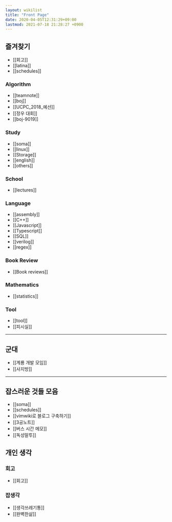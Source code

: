 ```yaml
---
layout: wikilist
title: "Front Page"
date: 2020-04-05T12:31:29+09:00
lastmod: 2021-07-18 21:28:27 +0900
---
```

## 즐겨찾기
 * [[회고]]
 * [[latina]]
 * [[schedules]]

### Algorithm
 * [[teamnote]]
 * [[boj]]
 * [[UCPC_2018_예선]]
 * [[정우 대회]]
 * [[boj-9019]]

### Study
 * [[soma]]
 * [[linux]]
 * [[Storage]]
 * [[english]]
 * [[others]]

### School
 * [[lectures]]

### Language
 * [[assembly]]
 * [[C++]]
 * [[Javascript]]
 * [[Typescript]]
 * [[SQL]]
 * [[verilog]]
 * [[regex]]

### Book Review
 * [[Book reviews]]

### Mathematics
 * [[statistics]]

### Tool
 * [[tool]]
 * [[피시실]]

---

## 군대
 * [[계룡 개발 모임]]
 * [[사지방]]

---
## 잡스러운 것들 모음
 * [[soma]]
 * [[schedules]]
 * [[vimwiki로 블로그 구축하기]]
 * [[3공노트]]
 * [[버스 시간 메모]]
 * [[독성말투]]

## 개인 생각
### 회고
 * [[회고]]

### 잡생각
 * [[생각쓰레기통]]
 * [[완벽한삶]]
